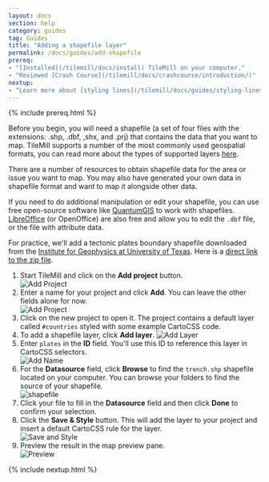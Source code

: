 ```yaml
---
layout: docs
section: help
category: guides
tag: Guides
title: "Adding a shapefile layer"
permalink: /docs/guides/add-shapefile
prereq:
- "[Installed](/tilemill/docs/install) TileMill on your computer."
- "Reviewed [Crash Course](/tilemill/docs/crashcourse/introduction/)"
nextup:
- "Learn more about [styling lines](/tilemill/docs/guides/styling-lines/)"
---
```


{% include prereq.html %}

Before you begin, you will need a shapefile (a set of four files with the extensions: .shp, .dbf, ,shx, and .prj) that contains the data that you want to map. TileMill supports a number of the most commonly used geospatial formats, you can read more about the types of supported layers [here](http://mapbox.com/tilemill/docs/manual/adding-layers/).  

There are a number of resources to obtain shapefile data for the area or issue you want to map. You may also have generated your own data in shapefile format and want to map it alongside other data.  

If you need to do additional manipulation or edit your shapefile, you can use free open-source software like [QuantumGIS](http://www.qgis.org/) to work with shapefiles. [LibreOffice](http://www.libreoffice.org/) (or OpenOffice) are also free and allow you to edit the `.dbf` file, or the file with attribute data.  

For practice, we'll add a tectonic plates boundary shapefile downloaded from the [Institute for Geophysics at University of Texas](http://www.ig.utexas.edu/research/projects/plates/data.htm). Here is a [direct link to the zip file](http://www.ig.utexas.edu/research/projects/plates/data/plate_boundaries/PLATES_PlateBoundary_ArcGIS.zip).

1. Start TileMill and click on the **Add project** button.  
![Add Project](/tilemill/assets/pages/shapefile-1.png)
2. Enter a name for your project and click **Add**. You can leave the other fields alone for now.  
![Add Project](/tilemill/assets/pages/shapefile-2.png)
3. Click on the new project to open it. The project contains a default layer called `#countries` styled with some example CartoCSS code.
4. To add a shapefile layer, click **Add layer**. 
![Add Layer](/tilemill/assets/pages/csv-4.png)
5. Enter `plates` in the **ID** field. You'll use this ID to reference this layer in CartoCSS selectors.  
![Add Name](/tilemill/assets/pages/shapefile-5.png)
6. For the **Datasource** field, click **Browse** to find the `trench.shp` shapefile located on your computer. You can browse your folders to find the source of your shapefile.  
![shapefile](/tilemill/assets/pages/shapefile-6.png)
7. Click your file to fill in the **Datasource** field and then click **Done** to confirm your selection.  
8. Click the **Save & Style** button. This will add the layer to your project and insert a default CartoCSS rule for the layer.  
![Save and Style](/tilemill/assets/pages/shapefile-8.png)
9. Preview the result in the map preview pane.  
![Preview](/tilemill/assets/pages/shapefile-9.png)

{% include nextup.html %}
